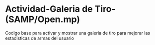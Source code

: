 # Actividad-Galeria de Tiro-(SAMP/Open.mp)
Codigo base para activar y mostrar una galeria de tiro para mejorar las estadisticas de armas del usuario

